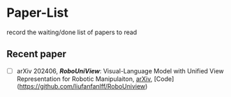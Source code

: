 # Paper-List
record the waiting/done list of papers to read

## Recent paper
- [ ] arXiv 202406, ***RoboUniView***: Visual-Language Model with Unified View Representation for Robotic Manipulaiton, [arXiv](https://3d-diffusion-policy.github.io/), [Code] (https://github.com/liufanfanlff/RoboUniview)
